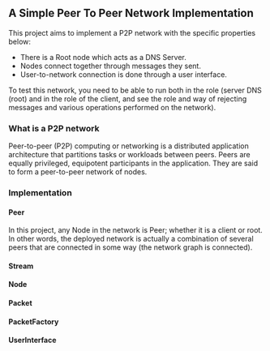 ## A Simple Peer To Peer Network Implementation


This project aims to implement a P2P network with the specific properties below:

* There is a Root node which acts as a DNS Server.
* Nodes connect together through messages they sent.
* User-to-network connection is done through a user interface.

To test this network, you need to be able to run both in the role (server DNS (root) and in the role of the client, and see the role and way of rejecting messages and various operations performed on the network).

### What is a P2P network

Peer-to-peer (P2P) computing or networking is a distributed application architecture that partitions tasks or workloads between peers. Peers are equally privileged, equipotent participants in the application. They are said to form a peer-to-peer network of nodes.

### Implementation

#### Peer

In this project, any Node in the network is Peer; whether it is a client or root. In other words, the deployed network is actually a combination of several peers that are connected in some way (the network graph is connected).

#### Stream

#### Node

#### Packet

#### PacketFactory

#### UserInterface


